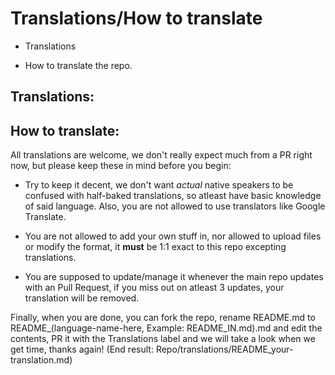 # Translations/How to translate

* Translations


* How to translate the repo.

## Translations:



## How to translate:

All translations are welcome, we don't really expect much from a PR right now, but please keep these in mind before you begin:

- Try to keep it decent, we don't want *actual* native speakers to be confused with half-baked translations, so atleast have basic knowledge of said language. Also, you are not allowed to use translators like Google Translate.

- You are not allowed to add your own stuff in, nor allowed to upload files or modify the format, it **must** be 1:1 exact to this repo excepting translations.

- You are supposed to update/manage it whenever the main repo updates with an Pull Request, if you miss out on atleast 3 updates, your translation will be removed.

Finally, when you are done, you can fork the repo, rename README.md to README_(language-name-here, Example: README_IN.md).md and edit the contents, PR it with the Translations label and we will take a look when we get time, thanks again! (End result: Repo/translations/README_your-translation.md)




